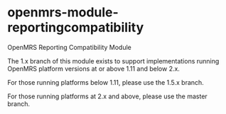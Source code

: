 openmrs-module-reportingcompatibility
=====================================

OpenMRS Reporting Compatibility Module

The 1.x branch of this module exists to support implementations running OpenMRS platform versions
at or above 1.11 and below 2.x.

For those running platforms below 1.11, please use the 1.5.x branch.

For those running platforms at 2.x and above, please use the master branch.

